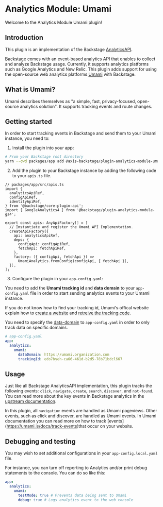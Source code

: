 # Analytics Module: Umami

Welcome to the Analytics Module Umami plugin!

## Introduction

This plugin is an implementation of the Backstage [AnalyticsAPI](https://backstage.io/docs/reference/core-plugin-api.analyticsapi/).

Backstage comes with an event-based analytics API that enables to collect and analyze Backstage usage. Currently, it supports analytics platforms such as Google Analytics and New Relic. This plugin adds support for using the open-source web analytics platforms [Umami](https://umami.is/) with Backstage.

## What is Umami?

Umami describes themselves as "a simple, fast, privacy-focused, open-source analytics solution". It supports tracking events and route changes.

## Getting started

In order to start tracking events in Backstage and send them to your Umami instance, you need to:

1. Install the plugin into your app:

```bash
# From your Backstage root directory
yarn --cwd packages/app add @axis-backstage/plugin-analytics-module-umami
```

2. Add the plugin to your Backstage instance by adding the following code to your `apis.ts` file.

```tsx
// packages/app/src/apis.ts
import {
  analyticsApiRef,
  configApiRef,
  identityApiRef,
} from '@backstage/core-plugin-api';
import { GoogleAnalytics4 } from '@backstage/plugin-analytics-module-ga4';

export const apis: AnyApiFactory[] = [
  // Instantiate and register the Umami API Implementation.
  createApiFactory({
    api: analyticsApiRef,
    deps: {
      configApi: configApiRef,
      fetchApi: fetchApiRef,
    },
    factory: ({ configApi, fetchApi }) =>
      UmamiAnalytics.fromConfig(configApi, { fetchApi }),
  }),
];
```

3. Configure the plugin in your `app-config.yaml`:

You need to add the **Umami tracking id** and **data domain** to your `app-config.yaml` file in order to start sending analytics events to your Umami instance.

If you do not know how to find your tracking id, Umami's offical website explain how to [create a website](https://umami.is/docs/add-a-website) and [retreive the tracking code](https://umami.is/docs/collect-data).

You need to specify the [data-domain](https://umami.is/docs/tracker-configuration) to `app-config.yaml` in order to only track data on specific domains.

```yaml
# app-config.yaml
app:
  analytics:
    umami:
      dataDomain: https://umami.organization.com
      trackingId: edo7byeh-ca66-461d-b2d5-78b71bdcl667
```

## Usage

Just like all Backstage AnalyticsAPI implementation, this plugin tracks the following events: `click`, `navigate`, `create`, `search`, `discover`, and `not-found`. You can read more about the key events in Backstage analytics in the [upstream documentation](https://backstage.io/docs/plugins/analytics/#key-events).

In this plugin, all `navigation` events are handled as Umami pageviews. Other events, such as click and discover, are handled as Umami events. In Umami documentation you can read more on how to track [events] (https://umami.is/docs/track-events)that occur on your website.

## Debugging and testing

You may wish to set additional configurations in your `app-config.local.yaml` file.

For instance, you can turn off reporting to Analytics and/or print debug statements to the console. You can do so like this:

```yaml
app:
  analytics:
    umami:
      testMode: true # Prevents data being sent to Umami
      debug: true # Logs analytics event to the web console
```
